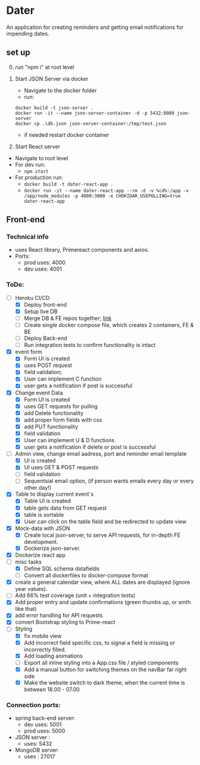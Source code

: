 # Dater

An application for creating reminders and getting email notifications for impending dates.

## set up

0. run "npm i" at root level

1. Start JSON Server via docker

    - Navigate to the docker folder
    - run:
    ```
    docker build -t json-server .
    docker run -it --name json-server-container -d -p 5432:8080 json-server
    docker cp .\db.json json-server-container:/tmp/test.json
    ```
    - if needed restart docker container

2. Start React server

-   Navigate to root level
-   For dev run:
    -   `npm start`
-   For production run:
    -   `docker build -t dater-react-app .`
    -   `docker run -it --name dater-react-app --rm -d -v %cd%:/app -v /app/node_modules -p 4000:3000 -e CHOKIDAR_USEPOLLING=true dater-react-app`

## Front-end

### Technical info

-   uses React library, Primereact components and axios.
-   Ports:
    -   prod uses: 4000
    -   dev uses: 4001

### ToDo:
  - [ ] Heroku CI/CD
     - [x] Deploy front-end
     - [x] Setup live DB
     - [ ] Merge DB & FE repos together; [link](https://saintgimp.org/2013/01/22/merging-two-git-repositories-into-one-repository-without-losing-file-history/)
     - [ ] Create single docker compose file, which creates 2 containers, FE & BE
     - [ ] Deploy Back-end
     - [ ] Run integration tests to confirm functionality is intact
  - [x] event form
      -   [x] Form UI is created
      -   [x] uses POST request
      -   [x] field validation;
      -   [x] User can implement C function
      -   [x] user gets a notification if post is successful
  - [x] Change event Data
      -   [x] Form UI is created
      -   [x] uses GET requests for pulling
      -   [x] add Delete functionality
      -   [x] add proper form fields with css
      -   [x] add PUT functionality
      -   [x] field validation
      -   [x] User can implement U & D functions
      -   [x] user gets a notification if delete or post is successful
  - [ ] Admin view, change email aadress, port and reminder email template
      - [x] UI is created
      - [x] UI uses GET & POST requests
      - [ ] field validation
      - [ ] Sequentsial email option, (if person wants emails every day or every other day!)
  - [x] Table to display current event´s
      -   [x] Table UI is created
      -   [x] table gets data from GET request
      -   [x] table is sortable
      -   [x] User can click on the table field and be redirected to update view
  - [x] Mock-data with JSON
      -   [x] Create local json-server, to serve API requests, for in-depth FE development.
      -   [x] Dockerize json-server.
  - [x] Dockerize react app
  - [ ] misc tasks
      -   [x] Define SQL schema datafields
      -   [ ] Convert all dockerfiles to docker-compose format
  - [x] create a general calendar view, where ALL dates are displayed (ignore year values).
  - [ ] Add 66% test coverage (unit + integration tests)
  - [x] Add proper entry and update confirmations (green thumbs up, or smth like that)
  - [x] add error handling for API requests
  - [x] convert Bootstrap styling to Prime-react
  - [ ] Styling
      - [x] fix mobile view
      - [x] Add incorrect field specific css, to signal a field is missing or incorrectly filled. 
      - [x] Add loading animations
      - [ ] Export all inline styling into a App.css file / styled components
      - [x] Add a manual button for switching themes on the navBar far right side
      - [x] Make the website switch to dark theme, when the current time is between 18.00 - 07.00

### Connection ports:
- spring back-end server:
    -   dev uses: 5001
    -   prod uses: 5000
- JSON server : 
    - uses: 5432
- MongoDB server:
    - uses : 27017
